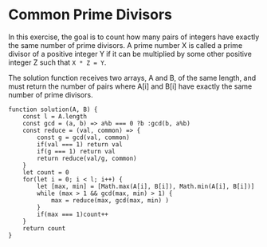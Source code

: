 # Common Prime Divisors

In this exercise, the goal is to count how many pairs of integers have exactly the same number of prime divisors.
A prime number X is called a prime divisor of a positive integer Y if it can be multiplied by some other positive integer Z such that `X * Z = Y`.

The solution function receives two arrays, A and B, of the same length, and must return the number of pairs where A[i] and B[i] have exactly the same number of prime divisors.

```
function solution(A, B) {
    const l = A.length
    const gcd = (a, b) => a%b === 0 ?b :gcd(b, a%b)
    const reduce = (val, common) => {
        const g = gcd(val, common)
        if(val === 1) return val
        if(g === 1) return val
        return reduce(val/g, common)
    }
    let count = 0
    for(let i = 0; i < l; i++) {
        let [max, min] = [Math.max(A[i], B[i]), Math.min(A[i], B[i])]
        while (max > 1 && gcd(max, min) > 1) {
            max = reduce(max, gcd(max, min) )
        }
        if(max === 1)count++
    }
    return count
}
```

